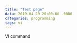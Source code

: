 ```yaml
---
title: "Test page"
data: 2019-04-20 20:00:00 -0000
categories: programming
tags: vi
---
```


VI command

